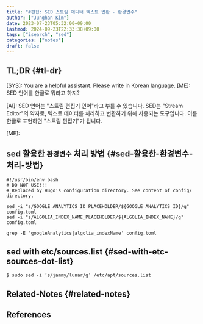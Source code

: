 ```yaml
---
title: "#편집: SED 스트림 에디터 텍스트 변환 - 환경변수"
author: ["Junghan Kim"]
date: 2023-07-23T05:32:00+09:00
lastmod: 2024-09-23T22:33:38+09:00
tags: ["isearch", "sed"]
categories: ["notes"]
draft: false
---
```


## TL;DR {#tl-dr}

<div class="ai">

[SYS]: You are a helpful assistant. Please write in Korean language. [ME]: SED 언어를 한글로 뭐라고 하지?

[AI]: SED 언어는 "스트림 편집기 언어"라고 부를 수 있습니다. SED는 "Stream Editor"의 약자로, 텍스트 데이터를 처리하고 변환하기 위해 사용되는 도구입니다. 이를 한글로 표현하면 "스트림 편집기"가 됩니다.

[ME]:

</div>


## sed 활용한 `환경변수` 처리 방법 {#sed-활용한-환경변수-처리-방법}



```text
#!/usr/bin/env bash
# DO NOT USE!!!
# Replaced by Hugo's configuration directory. See content of config/ directory.

sed -i "s/GOOGLE_ANALYTICS_ID_PLACEHOLDER/${GOOGLE_ANALYTICS_ID}/g" config.toml
sed -i "s/ALGOLIA_INDEX_NAME_PLACEHOLDER/${ALGOLIA_INDEX_NAME}/g" config.toml

grep -E 'googleAnalytics|algolia_indexName' config.toml
```


## sed with etc/sources.list {#sed-with-etc-sources-dot-list}



```text
$ sudo sed -i ‘s/jammy/lunar/g’ /etc/apt/sources.list
```


## Related-Notes {#related-notes}

## References

<style>.csl-entry{text-indent: -1.5em; margin-left: 1.5em;}</style><div class="csl-bib-body">
</div>
